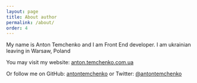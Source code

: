 ```yaml
---
layout: page
title: About author
permalink: /about/
order: 4
---
```


My name is Anton Temchenko and I am Front End developer. 
I am ukrainian leaving in Warsaw, Poland

You may visit my website:
[anton.temchenko.com.ua](http://anton.temchenko.com.ua)

Or follow me on GitHub: [antontemchenko](https://github.com/antontemchenko) or Twitter: [@antontemchenko](https://twitter.com/antontemchenko)

